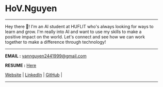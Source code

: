 # HoV.Nguyen

---

Hey there 👋! I'm an AI student at HUFLIT who's always looking for ways to learn and grow. I'm really into AI and want to use my skills to make a positive impact on the world. Let's connect and see how we can work together to make a difference through technology!

---
**EMAIL :** vannguyen2441999@gmail.com

**RESUME :** [Here]()

[Website]() | [LinkedIn](https://www.linkedin.com/in/ho-v-nguyen-014331175/) | [GitHub](https://github.com/HoVanNguyen09) | 

---

